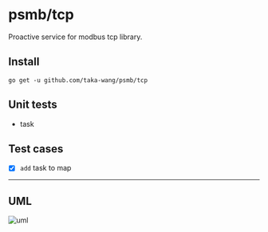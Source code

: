 # psmb/tcp

Proactive service for modbus tcp library.

## Install

```
go get -u github.com/taka-wang/psmb/tcp
```


## Unit tests

- task

## Test cases

- [x] `add` task to map

---

## UML 

![uml](http://plantuml.com/plantuml/svg/5SZ13S0W2030LTe1AlzkWzIeAQ0HYEitlUUTNOdZAR7uQExJRe25EzNkBN9OMJJKYtgY8U3uuhLHAymG1a7pie0OpK2oqqp_Vm00)
